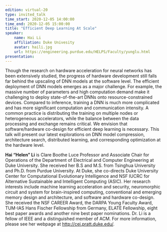 ```yaml
---
edition: virtual-20
type: invited_talk
time_start: 2020-12-05 14:00:00
time_end: 2020-12-05 15:00:00
title: "Efficient Deep Learning At Scale"
speaker:
    name: Hai Li 
    affiliation: Duke Univesity
    avatar: haili.jpg 
    url: https://engineering.purdue.edu/HELPS/Faculty/yunglu.html
presentation: 
---
```

Though the research on hardware acceleration for neural networks has been extensively studied, the progress of hardware development still falls far behind the upscaling of DNN models at the software level. The efficient deployment of DNN models emerges as a major challenge. For example, the massive number of parameters and high computation demand make it challenging to deploy state-of-the-art DNNs onto resource-constrained devices. Compared to inference, training a DNN is much more complicated and has more significant computation and communication intensity. A common practice is distributing the training on multiple nodes or heterogeneous accelerators, while the balance between the data processing and exchange remains critical. We envision that software/hardware co-design for efficient deep learning is necessary. This talk will present our latest explorations on DNN model compression, architecture search, distributed learning, and corresponding optimization at the hardware level.  

**Hai “Helen” Li** is Clare Boothe Luce Professor and Associate Chair for Operations of the Department of Electrical and Computer Engineering at Duke University. She received her B.S and M.S. from Tsinghua University and Ph.D. from Purdue University. At Duke, she co-directs Duke University Center for Computational Evolutionary Intelligence and NSF IUCRC for Alternative Sustainable and Intelligent Computing (ASIC). Her research interests include machine learning acceleration and security, neuromorphic circuit and system for brain-inspired computing, conventional and emerging memory design and architecture, and software and hardware co-design. She received the NSF CAREER Award, the DARPA Young Faculty Award, TUM-IAS Hans Fischer Fellowship from Germany, ELATE Fellowship, eight best paper awards and another nine best paper nominations. Dr. Li is a fellow of IEEE and a distinguished member of ACM. For more information, please see her webpage at http://cei.pratt.duke.edu/. 

